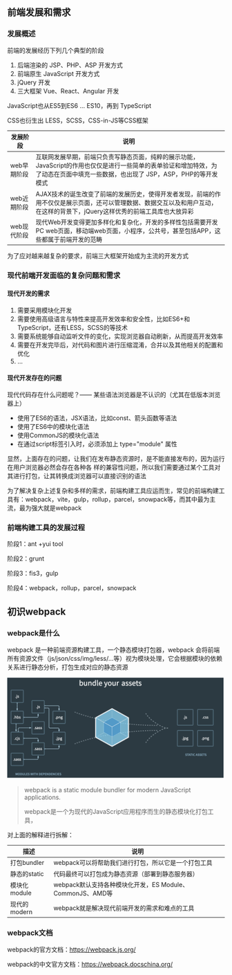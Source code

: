 ## 前端发展和需求

### 发展概述

前端的发展经历下列几个典型的阶段

1. 后端渲染的 JSP、PHP、ASP 开发方式
2. 前端原生 JavaScript 开发方式
3. jQuery 开发
4. 三大框架 Vue、React、Angular 开发

JavaScript也从ES5到ES6 ... ES10，再到 TypeScript

CSS也衍生出 LESS，SCSS，CSS-in-JS等CSS框架

| 发展阶段    | 说明                                                         |
| ----------- | ------------------------------------------------------------ |
| web早期阶段 | 互联网发展早期，前端只负责写静态页面，纯粹的展示功能，JavaScript的作用也仅仅是进行一些简单的表单验证和增加特效，为了动态在页面中填充一些数据，也出现了 JSP，ASP，PHP的等开发模式 |
| web近期阶段 | AJAX技术的诞生改变了前端的发展历史，使得开发者发现，前端的作用不仅仅是展示页面，还可以管理数据、数据交互以及和用户互动，在这样的背景下，jQuery这样优秀的前端工具库也大放异彩 |
| web现代阶段 | 现代Web开发变得更加多样化和复杂化，开发的多样性包括需要开发PC web页面，移动端web页面，小程序，公共号，甚至包括APP，这些都属于前端开发的范畴 |

为了应对越来越复杂的要求，前端三大框架开始成为主流的开发方式

### 现代前端开发面临的复杂问题和需求

#### 现代开发的需求

1. 需要采用模块化开发
2. 需要使用高级语言与特性来提高开发效率和安全性，比如ES6+和TypeScript，还有LESS，SCSS的等技术
3. 需要系统能够自动监听文件的变化，实现浏览器自动刷新，从而提高开发效率
4. 需要在开发完毕后，对代码和图片进行压缩混淆，合并以及其他相关的配置和优化
5. ...

#### 现代开发存在的问题

现代代码存在什么问题呢？—— 某些语法浏览器是不认识的（尤其在低版本浏览器上）

* 使用了ES6的语法，JSX语法，比如const、箭头函数等语法
* 使用了ES6中的模块化语法
* 使用CommonJS的模块化语法
* 在通过script标签引入时，必须添加上 type="module" 属性

显然，上面存在的问题，让我们在发布静态资源时，是不能直接发布的，因为运行在用户浏览器必然会存在各种各 样的兼容性问题，所以我们需要通过某个工具对其进行打包，让其转换成浏览器可以直接识别的语法

为了解决复杂上述复杂和多样的需求，前端构建工具应运而生，常见的前端构建工具有：webpack，vite，gulp，rollup，parcel，snowpack等，而其中最为主流，最为强大就是webpack

### 前端构建工具的发展过程

阶段1：ant +yui tool

阶段2：grunt

阶段3：fis3，gulp

阶段4：webpack，rollup，parcel，snowpack



## 初识webpack

### webpack是什么

webpack 是一种前端资源构建工具，一个静态模块打包器，webpack 会将前端所有资源文件（js/json/css/img/less/...等）视为模块处理，它会根据模块的依赖关系进行静态分析，打包生成对应的静态资源

![](./images/image-20210116102833806.png)

> webpack is a static module bundler for modern JavaScript applications.
>
> webpack是一个为现代的JavaScript应用程序而生的静态模块化打包工具，

对上面的解释进行拆解：

| 描述         | 说明                                                      |
| ------------ | --------------------------------------------------------- |
| 打包bundler  | webpack可以将帮助我们进行打包，所以它是一个打包工具       |
| 静态的static | 代码最终可以打包成为静态资源（部署到静态服务器）          |
| 模块化module | webpack默认支持各种模块化开发，ES Module、CommonJS、AMD等 |
| 现代的modern | webpack就是解决现代前端开发的需求和难点的工具             |

### webpack文档

webpack的官方文档：https://webpack.js.org/

webpack的中文官方文档：https://webpack.docschina.org/